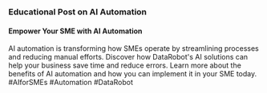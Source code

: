 ### Educational Post on AI Automation

#### Empower Your SME with AI Automation

AI automation is transforming how SMEs operate by streamlining processes and reducing manual efforts. Discover how DataRobot's AI solutions can help your business save time and reduce errors. Learn more about the benefits of AI automation and how you can implement it in your SME today. #AIforSMEs #Automation #DataRobot